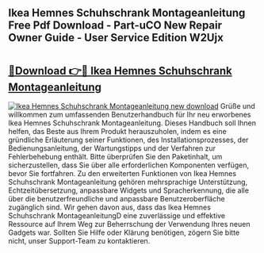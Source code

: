 ## Ikea Hemnes Schuhschrank Montageanleitung Free Pdf Download - Part-uCO New Repair Owner Guide - User Service Edition W2Ujx

# <h2><a href="http://df7cc1l.blite.top/?on=Ikea+Hemnes+Schuhschrank+Montageanleitung">🔗Download 👉🔴 Ikea Hemnes Schuhschrank Montageanleitung</a></h2>

[![Ikea Hemnes Schuhschrank Montageanleitung new download](https://i.imgur.com/lujVjoI.png)](http://df7cc1l.blite.top/?on=Ikea+Hemnes+Schuhschrank+Montageanleitung)
Grüße und willkommen zum umfassenden Benutzerhandbuch für Ihr neu erworbenes Ikea Hemnes Schuhschrank Montageanleitung. Dieses Handbuch soll Ihnen helfen, das Beste aus Ihrem Produkt herauszuholen, indem es eine gründliche Erläuterung seiner Funktionen, des Installationsprozesses, der Bedienungsanleitung, der Wartungstipps und der Verfahren zur Fehlerbehebung enthält. Bitte überprüfen Sie den Paketinhalt, um sicherzustellen, dass Sie über alle erforderlichen Komponenten verfügen, bevor Sie fortfahren. Zu den erweiterten Funktionen von Ikea Hemnes Schuhschrank Montageanleitung gehören mehrsprachige Unterstützung, Echtzeitübersetzung, anpassbare Widgets und Spracherkennung, die alle über die benutzerfreundliche und anpassbare Benutzeroberfläche zugänglich sind. Wir gehen davon aus, dass das Ikea Hemnes Schuhschrank MontageanleitungD eine zuverlässige und effektive Ressource auf Ihrem Weg zur Beherrschung der Verwendung Ihres neuen Gadgets war. Sollten Sie Hilfe oder Klärung benötigen, zögern Sie bitte nicht, unser Support-Team zu kontaktieren.
